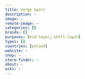 ```yaml
---
title: Verge Sport
description: ~
image: ~
remote-image: ~
categories: []
brands: []
purposes: [mid-layer, shell-layer]
types: []
countries: [poland]
website: ~
shop: ~
store-finder: ~
about: ~
wiki: ~
---
```

